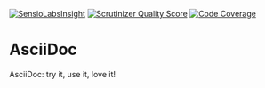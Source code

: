 [![SensioLabsInsight](https://insight.sensiolabs.com/projects/cf4537d8-6357-4909-baed-2e1a0bf62adc/mini.png)](https://insight.sensiolabs.com/projects/cf4537d8-6357-4909-baed-2e1a0bf62adc)
[![Scrutinizer Quality Score](https://scrutinizer-ci.com/g/Nikoms/AsciiDoc/badges/quality-score.png?s=06d5b508ecb2b8e0647c0dfe412f433ac1034770)](https://scrutinizer-ci.com/g/Nikoms/AsciiDoc/)
[![Code Coverage](https://scrutinizer-ci.com/g/Nikoms/AsciiDoc/badges/coverage.png?s=40cabee48629d62e2634c14210c569f8636d66cd)](https://scrutinizer-ci.com/g/Nikoms/AsciiDoc/)



AsciiDoc
========

AsciiDoc: try it, use it, love it!
